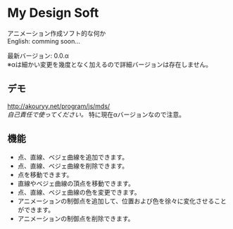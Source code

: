 # My Design Soft

アニメーション作成ソフト的な何か  
English: comming soon...  

最新バージョン: 0.0.α  
※αは細かい変更を幾度となく加えるので詳細バージョンは存在しません。  

## デモ
<http://akouryy.net/program/js/mds/>  
*自己責任で使ってください。* 特に現在αバージョンなので注意。  

## 機能
* 点、直線、ベジェ曲線を追加できます。
* 点、直線、ベジェ曲線を削除できます。
* 点を移動できます。
* 直線やベジェ曲線の頂点を移動できます。
* 点、直線、ベジェ曲線の色を変更できます。
* アニメーションの制御点を追加して、位置および色を徐々に変化させることができます。
* アニメーションの制御点を削除できます。
